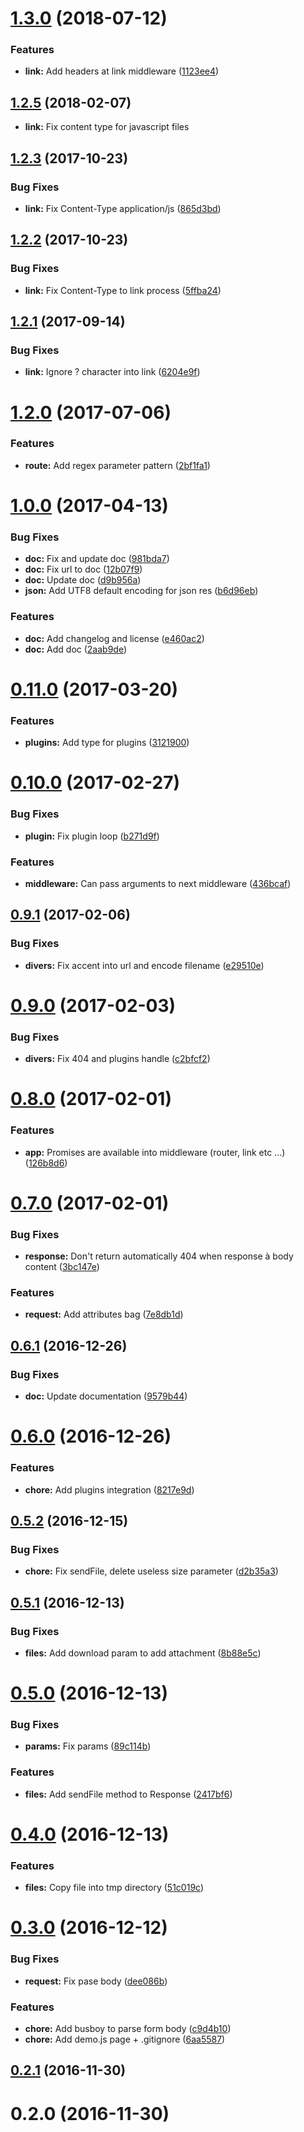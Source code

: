 <a name="1.3.0"></a>
# [1.3.0](https://github.com/kevinbalicot/yion/compare/v1.2.5...v1.3.0) (2018-07-12)


### Features

* **link:** Add headers at link middleware ([1123ee4](https://github.com/kevinbalicot/yion/commit/1123ee4))



<a name="1.2.5"></a>
## [1.2.5](https://github.com/kevinbalicot/yion/compare/v1.2.4...v1.2.5) (2018-02-07)

* **link:** Fix content type for javascript files

<a name="1.2.3"></a>
## [1.2.3](https://github.com/kevinbalicot/yion/compare/v1.2.2...v1.2.3) (2017-10-23)


### Bug Fixes

* **link:** Fix Content-Type application/js ([865d3bd](https://github.com/kevinbalicot/yion/commit/865d3bd))



<a name="1.2.2"></a>
## [1.2.2](https://github.com/kevinbalicot/yion/compare/v1.2.1...v1.2.2) (2017-10-23)


### Bug Fixes

* **link:** Fix Content-Type to link process ([5ffba24](https://github.com/kevinbalicot/yion/commit/5ffba24))



<a name="1.2.1"></a>
## [1.2.1](https://github.com/kevinbalicot/yion/compare/v1.2.0...v1.2.1) (2017-09-14)


### Bug Fixes

* **link:** Ignore ? character into link ([6204e9f](https://github.com/kevinbalicot/yion/commit/6204e9f))



<a name="1.2.0"></a>
# [1.2.0](https://github.com/kevinbalicot/yion/compare/v1.1.0...v1.2.0) (2017-07-06)


### Features

* **route:** Add regex parameter pattern ([2bf1fa1](https://github.com/kevinbalicot/yion/commit/2bf1fa1))



<a name="1.0.0"></a>
# [1.0.0](https://github.com/kevinbalicot/yion/compare/v0.11.0...v1.0.0) (2017-04-13)


### Bug Fixes

* **doc:** Fix and update doc ([981bda7](https://github.com/kevinbalicot/yion/commit/981bda7))
* **doc:** Fix url to doc ([12b07f9](https://github.com/kevinbalicot/yion/commit/12b07f9))
* **doc:** Update doc ([d9b956a](https://github.com/kevinbalicot/yion/commit/d9b956a))
* **json:** Add UTF8 default encoding for json res ([b6d96eb](https://github.com/kevinbalicot/yion/commit/b6d96eb))


### Features

* **doc:** Add changelog and license ([e460ac2](https://github.com/kevinbalicot/yion/commit/e460ac2))
* **doc:** Add doc ([2aab9de](https://github.com/kevinbalicot/yion/commit/2aab9de))



<a name="0.11.0"></a>
# [0.11.0](https://github.com/kevinbalicot/yion/compare/0.10.0...v0.11.0) (2017-03-20)


### Features

* **plugins:** Add type for plugins ([3121900](https://github.com/kevinbalicot/yion/commit/3121900))



<a name="0.10.0"></a>
# [0.10.0](https://github.com/kevinbalicot/yion/compare/v0.9.1...0.10.0) (2017-02-27)


### Bug Fixes

* **plugin:** Fix plugin loop ([b271d9f](https://github.com/kevinbalicot/yion/commit/b271d9f))


### Features

* **middleware:** Can pass arguments to next middleware ([436bcaf](https://github.com/kevinbalicot/yion/commit/436bcaf))



<a name="0.9.1"></a>
## [0.9.1](https://github.com/kevinbalicot/yion/compare/v0.9.0...v0.9.1) (2017-02-06)


### Bug Fixes

* **divers:** Fix accent into url and encode filename ([e29510e](https://github.com/kevinbalicot/yion/commit/e29510e))



<a name="0.9.0"></a>
# [0.9.0](https://github.com/kevinbalicot/yion/compare/v0.8.0...v0.9.0) (2017-02-03)


### Bug Fixes

* **divers:** Fix 404 and plugins handle ([c2bfcf2](https://github.com/kevinbalicot/yion/commit/c2bfcf2))



<a name="0.8.0"></a>
# [0.8.0](https://github.com/kevinbalicot/yion/compare/v0.7.0...v0.8.0) (2017-02-01)


### Features

* **app:** Promises are available into middleware (router, link etc ...) ([126b8d6](https://github.com/kevinbalicot/yion/commit/126b8d6))



<a name="0.7.0"></a>
# [0.7.0](https://github.com/kevinbalicot/yion/compare/v0.6.1...v0.7.0) (2017-02-01)


### Bug Fixes

* **response:** Don't return automatically 404 when response à body content ([3bc147e](https://github.com/kevinbalicot/yion/commit/3bc147e))


### Features

* **request:** Add attributes bag ([7e8db1d](https://github.com/kevinbalicot/yion/commit/7e8db1d))



<a name="0.6.1"></a>
## [0.6.1](https://github.com/kevinbalicot/yion/compare/v0.6.0...v0.6.1) (2016-12-26)


### Bug Fixes

* **doc:** Update documentation ([9579b44](https://github.com/kevinbalicot/yion/commit/9579b44))



<a name="0.6.0"></a>
# [0.6.0](https://github.com/kevinbalicot/yion/compare/v0.5.2...v0.6.0) (2016-12-26)


### Features

* **chore:** Add plugins integration ([8217e9d](https://github.com/kevinbalicot/yion/commit/8217e9d))



<a name="0.5.2"></a>
## [0.5.2](https://github.com/kevinbalicot/yion/compare/v0.5.1...v0.5.2) (2016-12-15)


### Bug Fixes

* **chore:** Fix sendFile, delete useless size parameter ([d2b35a3](https://github.com/kevinbalicot/yion/commit/d2b35a3))



<a name="0.5.1"></a>
## [0.5.1](https://github.com/kevinbalicot/yion/compare/v0.5.0...v0.5.1) (2016-12-13)


### Bug Fixes

* **files:** Add download param to add attachment ([8b88e5c](https://github.com/kevinbalicot/yion/commit/8b88e5c))



<a name="0.5.0"></a>
# [0.5.0](https://github.com/kevinbalicot/yion/compare/v0.4.0...v0.5.0) (2016-12-13)


### Bug Fixes

* **params:** Fix params ([89c114b](https://github.com/kevinbalicot/yion/commit/89c114b))


### Features

* **files:** Add sendFile method to Response ([2417bf6](https://github.com/kevinbalicot/yion/commit/2417bf6))



<a name="0.4.0"></a>
# [0.4.0](https://github.com/kevinbalicot/yion/compare/v0.3.0...v0.4.0) (2016-12-13)


### Features

* **files:** Copy file into tmp directory ([51c019c](https://github.com/kevinbalicot/yion/commit/51c019c))



<a name="0.3.0"></a>
# [0.3.0](https://github.com/kevinbalicot/yion/compare/v0.2.1...v0.3.0) (2016-12-12)


### Bug Fixes

* **request:** Fix pase body ([dee086b](https://github.com/kevinbalicot/yion/commit/dee086b))


### Features

* **chore:** Add busboy to parse form body ([c9d4b10](https://github.com/kevinbalicot/yion/commit/c9d4b10))
* **chore:** Add demo.js page + .gitignore ([6aa5587](https://github.com/kevinbalicot/yion/commit/6aa5587))



<a name="0.2.1"></a>
## [0.2.1](https://github.com/kevinbalicot/yion/compare/v0.2.0...v0.2.1) (2016-11-30)



<a name="0.2.0"></a>
# 0.2.0 (2016-11-30)



